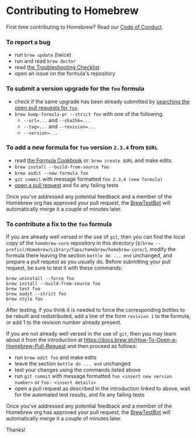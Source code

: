 # Contributing to Homebrew

First time contributing to Homebrew? Read our [Code of Conduct](https://github.com/Homebrew/.github/blob/HEAD/CODE_OF_CONDUCT.md#code-of-conduct).

### To report a bug

* run `brew update` (twice)
* run and read `brew doctor`
* read [the Troubleshooting Checklist](https://docs.brew.sh/Troubleshooting)
* open an issue on the formula's repository

### To submit a version upgrade for the `foo` formula

* check if the same upgrade has been already submitted by [searching the open pull requests for `foo`](https://github.com/Homebrew/homebrew-core/pulls?utf8=✓&q=is%3Apr+is%3Aopen+foo).
* `brew bump-formula-pr --strict foo` with one of the following.
  * `--url=...` and `--sha256=...`
  * `--tag=...` and `--revision=...`
  * `--version=...`

### To add a new formula for `foo` version `2.3.4` from `$URL`

* read [the Formula Cookbook](https://docs.brew.sh/Formula-Cookbook) or: `brew create $URL` and make edits
* `brew install --build-from-source foo`
* `brew audit --new-formula foo`
* `git commit` with message formatted `foo 2.3.4 (new formula)`
* [open a pull request](https://docs.brew.sh/How-To-Open-a-Homebrew-Pull-Request) and fix any failing tests

Once you've addressed any potential feedback and a member of the Homebrew org has approved your pull request, the [BrewTestBot](https://github.com/BrewTestBot) will automatically merge it a couple of minutes later.

### To contribute a fix to the `foo` formula

If you are already well versed in the use of `git`, then you can find the local
copy of the `homebrew-core` repository in this directory
(`$(brew --prefix)/Homebrew/Library/Taps/homebrew/homebrew-core/`), modify the formula there
leaving the section `bottle do ... end` unchanged, and prepare a pull request
as you usually do.  Before submitting your pull request, be sure to test it
with these commands:

```
brew uninstall --force foo
brew install --build-from-source foo
brew test foo
brew audit --strict foo
brew style foo
```

After testing, if you think it is needed to force the corresponding bottles to be
rebuilt and redistributed, add a line of the form `revision 1` to the formula,
or add 1 to the revision number already present.

If you are not already well versed in the use of `git`, then you may learn
about it from the introduction at
https://docs.brew.sh/How-To-Open-a-Homebrew-Pull-Request and then proceed as
follows:

* run `brew edit foo` and make edits
* leave the section `bottle do ... end` unchanged
* test your changes using the commands listed above
* run `git commit` with message formatted `foo <insert new version number>` or `foo: <insert details>`
* open a pull request as described in the introduction linked to above, wait for the automated test results, and fix any failing tests

Once you've addressed any potential feedback and a member of the Homebrew org has approved your pull request, the [BrewTestBot](https://github.com/BrewTestBot) will automatically merge it a couple of minutes later.

Thanks!
